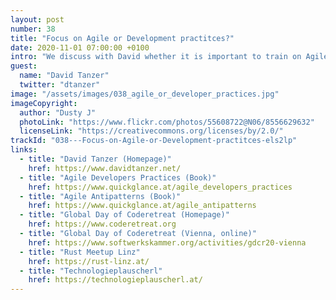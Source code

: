 ```yaml
---
layout: post
number: 38
title: "Focus on Agile or Development practitces?"
date: 2020-11-01 07:00:00 +0100
intro: "We discuss with David whether it is important to train on Agile development or more on development practices."
guest:
  name: "David Tanzer"
  twitter: "dtanzer"
image: "/assets/images/038_agile_or_developer_practices.jpg"
imageCopyright:
  author: "Dusty J"
  photoLink: "https://www.flickr.com/photos/55608722@N06/8556629632"
  licenseLink: "https://creativecommons.org/licenses/by/2.0/"
trackId: "038---Focus-on-Agile-or-Development-practitces-els2lp"
links:
  - title: "David Tanzer (Homepage)"
    href: https://www.davidtanzer.net/
  - title: "Agile Developers Practices (Book)"
    href: https://www.quickglance.at/agile_developers_practices
  - title: "Agile Antipatterns (Book)"
    href: https://www.quickglance.at/agile_antipatterns
  - title: "Global Day of Coderetreat (Homepage)"
    href: https://www.coderetreat.org
  - title: "Global Day of Coderetreat (Vienna, online)"
    href: https://www.softwerkskammer.org/activities/gdcr20-vienna
  - title: "Rust Meetup Linz"
    href: https://rust-linz.at/
  - title: "Technologieplauscherl"
    href: https://technologieplauscherl.at/
---
```

